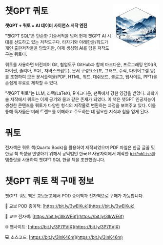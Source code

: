 # 챗GPT 쿼토 <img src="images/logo.png" align="right" height="150" width="150"/>

**챗GPT + 쿼토 = AI 데이터 사이언스 저작 엔진**

"챗GPT SQL"은 단순한 기술서적을 넘어 
현재 챗GPT AI 시대를 선도하고 있는 저작도구다.
타자기와 아래한글/워드가 개인 출판저작물을 담았지만,
이제 생성형 AI를 담을 저작도구는 쿼토다.

쿼토를 사용하면 버전제어 Git, 협업도구 GitHub과 함께 
마크다운, 프로그래밍 언어(R, 파이썬, 줄리아, SQL, 자바스크립트), 
문서 구성요소(표, 그래프, 수식, 다이어그램 등)를 조합하여 
모든 문서출력물(PDF, HTML, 워드, 대쉬보드, 블로그, 웹사이트, PPT)을 
손쉽게 무료로 제작할 수 있다.

"챗GPT 쿼토"는 LLM, 라텍(LaTeX), R마크다운, 팬독에서 강한 영감을 받았다.
과학기술 저작에서 쿼토는 이제 공기와 물과 같은 존재가 되었다.
이 책은 챗GPT 인공지능이 생성한 콘텐츠를 쿼토가 다양한 형식의 저작물로 
변환하는 과정을 보여주고 있다. 
이를 통해 독자들은 미래 트렌드를 이해하고 주도하는 데 필요한 지식과 힘을 얻게 된다.

# 쿼토

전자책은 쿼토 책(Quarto Book)을 활용하여 제작되었으며
PDF 파일은 한글 글꼴 및 한글 책 특성을 반영하기 위해서 
공익법인 한국 R 사용자회에서 제작한 [`bitPublish`](https://github.com/bit2r/bitPublish)를 
템플릿을 사용하여 챗GPT SQL 한글 책을 조판했습니다.

# 챗GPT 쿼토 책 구매 정보

챗GPT 쿼토 책은 교보문고에서 POD 종이책과 전자책으로 구매가 가능합니다.

📘 교보 POD 종이책: [https://bit.ly/3wElKuk](https://bit.ly/3wElKuk)

📗 교보 전자책: [https://bit.ly/3IkWE6f](https://bit.ly/3IkWE6f)

🌐 웹사이트: [https://bit.ly/3P7PVjX](https://bit.ly/3P7PVjX)

💻 소스코드: [https://bit.ly/3InK46m](https://bit.ly/3InK46m)
